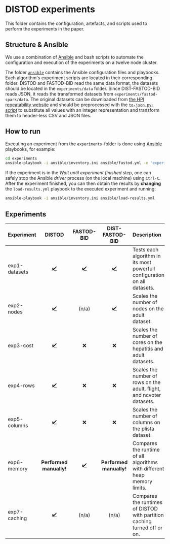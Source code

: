 # DISTOD experiments

This folder contains the configuration, artefacts, and scripts used to perform the experiments in the paper.

## Structure & Ansible

We use a combination of [Ansible](https://www.ansible.com/) and bash scripts to automate the configuration and execution of the experiments on a twelve node cluster.

The folder [`ansible`](./ansible) contains the Ansible configuration files and playbooks.
Each algorithm's experiment scripts are located in their corresponding folder.
DISTOD and FASTOD-BID read the same data format, the datasets should be located in the `experiments/data` folder.
Since DIST-FASTOD-BID reads JSON, it reads the transformed datasets from `experiments/fastod-spark/data`.
The original datasets can be downloaded from [the HPI repeatability website](https://hpi.de/naumann/projects/repeatability/data-profiling/fds.html)
and should be preprocessed with the [`to-json.py`-script](../scripts/to-json.py) to substitute all values with an integer representation and transform them to header-less CSV and JSON files.

## How to run

Executing an experiment from the `experiments`-folder is done using [Ansible](https://www.ansible.com/) playbooks, for example:

```sh
cd experiments
ansible-playbook -i ansible/inventory.ini ansible/fastod.yml -e 'experiment=exp1-datasets'
```

If the experiment is in the _Wait until experiment finished_ step, one can safely stop the Ansible _driver_ process (on the local machine) using `Ctrl-C`.
After the experiment finished, you can then obtain the results by **changing** the `load-results.yml` playbook to the executed experiment and running:

```sh
ansible-playbook -i ansible/inventory.ini ansible/load-results.yml
```

## Experiments

| Experiment | DISTOD | FASTOD-BID | DIST-FASTOD-BID | Description |
| :--- | :---: | :---: | :---: | :--- |
| exp1-datasets | [:heavy_check_mark:](./distod/exp1-datasets.sh) | [:heavy_check_mark:](./fastod/exp1-datasets.sh) | [:heavy_check_mark:](./fastod-spark/exp1-datasets.sh) | Tests each algorithm in its most powerfull configuration on all datasets. |
| exp2-nodes | [:heavy_check_mark:](./distod/exp2-nodes.sh) | (n/a) | [:heavy_check_mark:](./fastod-spark/exp2-nodes.sh) | Scales the number of nodes on the adult dataset. |
| exp3-cost | [:heavy_check_mark:](./distod-cost/exp3-cost.sh) | :x: | :x: | Scales the number of cores on the hepatitis and adult datasets. |
| exp4-rows | [:heavy_check_mark:](./distod/exp4-rows.sh) | :x: | :x: | Scales the number of rows on the adult, flight, and ncvoter datasets. |
| exp5-columns | [:heavy_check_mark:](./distod/exp5-columns.sh) | :x: | :x: | Scales the number of columns on the plista dataset. |
| exp6-memory | **Performed manually!** | [:heavy_check_mark:](./fastod/exp6-memory.sh) | **Performed manually!** | Compares the runtime of all algorithms with different heap memory limits. |
| exp7-caching | [:heavy_check_mark:](./distod/exp7-caching.sh) | (n/a) | (n/a) | Compares the runtimes of DISTOD with partition caching turned off or on. |